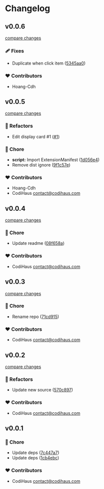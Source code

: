 # Changelog


## v0.0.6

[compare changes](https://github.com/codihaus/directus-extension-kanboard/compare/v0.0.5...v0.0.6)

### 🩹 Fixes

- Duplicate when click item ([5345aa0](https://github.com/codihaus/directus-extension-kanboard/commit/5345aa0))

### ❤️ Contributors

- Hoang-Cdh

## v0.0.5

[compare changes](https://github.com/codihaus/directus-extension-kanboard/compare/v0.0.4...v0.0.5)

### 💅 Refactors

- Edit display card #1 ([#1](https://github.com/codihaus/directus-extension-kanboard/issues/1))

### 🏡 Chore

- **script:** Import ExtensionManifest ([1d056e4](https://github.com/codihaus/directus-extension-kanboard/commit/1d056e4))
- Remove dist ignore ([9f1c57e](https://github.com/codihaus/directus-extension-kanboard/commit/9f1c57e))

### ❤️ Contributors

- Hoang-Cdh 
- CodiHaus <contact@codihaus.com>

## v0.0.4

[compare changes](https://github.com/codihaus/directus-extension-kanboard/compare/v0.0.3...v0.0.4)

### 🏡 Chore

- Update readme ([08f658a](https://github.com/codihaus/directus-extension-kanboard/commit/08f658a))

### ❤️ Contributors

- CodiHaus <contact@codihaus.com>

## v0.0.3

[compare changes](https://github.com/codihaus/directus-extension-kanboard/compare/v0.0.2...v0.0.3)

### 🏡 Chore

- Rename repo ([71cd915](https://github.com/codihaus/directus-extension-kanboard/commit/71cd915))

### ❤️ Contributors

- CodiHaus <contact@codihaus.com>

## v0.0.2

[compare changes](https://github.com/codihaus/directus-extension-kanboard/compare/v0.0.1...v0.0.2)

### 💅 Refactors

- Update new source ([570c897](https://github.com/codihaus/directus-extension-kanboard/commit/570c897))

### ❤️ Contributors

- CodiHaus <contact@codihaus.com>

## v0.0.1


### 🏡 Chore

- Update deps ([7c447a7](https://github.com/codihaus/directus-extension-kanboard/commit/7c447a7))
- Update deps ([1cb4ebc](https://github.com/codihaus/directus-extension-kanboard/commit/1cb4ebc))

### ❤️ Contributors

- CodiHaus <contact@codihaus.com>


